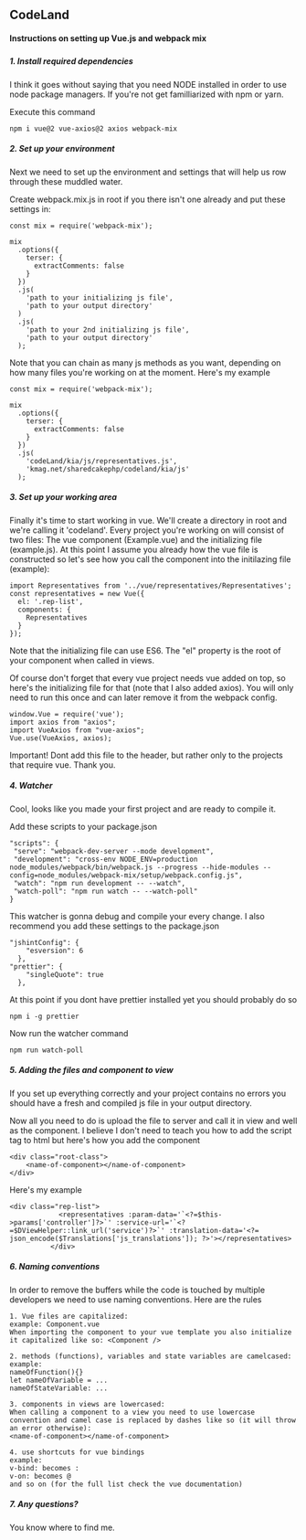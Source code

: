 ## CodeLand

#### Instructions on setting up Vue.js and webpack mix
#####
##### 1. Install required dependencies
I think it goes without saying that you need NODE installed in order to use node package managers. If you're not get familliarized with npm or yarn.

Execute this command
```
npm i vue@2 vue-axios@2 axios webpack-mix
```

##### 2. Set up your environment
Next we need to set up the environment and settings that will help us row through these muddled water.

Create webpack.mix.js in root if you there isn't one already and put these settings in:

```
const mix = require('webpack-mix');

mix
  .options({
    terser: {
      extractComments: false
    }
  })
  .js(
    'path to your initializing js file',
    'path to your output directory'
  )
  .js(
    'path to your 2nd initializing js file',
    'path to your output directory'
  );
```
Note that you can chain as many js methods as you want, depending on how many files you're working on at the moment.
Here's my example
```
const mix = require('webpack-mix');

mix
  .options({
    terser: {
      extractComments: false
    }
  })
  .js(
    'codeLand/kia/js/representatives.js',
    'kmag.net/sharedcakephp/codeland/kia/js'
  );

```


##### 3. Set up your working area
Finally it's time to start working in vue. We'll create a directory in root and we're calling it 'codeland'. Every project you're working on will consist of two files: The vue component (Example.vue) and the initializing file (example.js). At this point I assume you already how the vue file is constructed so let's see how you call the component into the initilazing file (example):
```
import Representatives from '../vue/representatives/Representatives';
const representatives = new Vue({
  el: '.rep-list',
  components: {
    Representatives
  }
});
```
Note that the initializing file can use ES6. The "el" property is the root of your component when called in views.


Of course don't forget that every vue project needs vue added on top, so here's the initializing file for that (note that I also added axios). You will only need to run this once and can later remove it from the webpack config.
```
window.Vue = require('vue');
import axios from "axios";
import VueAxios from "vue-axios";
Vue.use(VueAxios, axios);
```

Important! Dont add this file to the header, but rather only to the projects that require vue. Thank you.

##### 4. Watcher
Cool, looks like you made your first project and are ready to compile it.

Add these scripts to your package.json
```
"scripts": {
 "serve": "webpack-dev-server --mode development",
 "development": "cross-env NODE_ENV=production node_modules/webpack/bin/webpack.js --progress --hide-modules --config=node_modules/webpack-mix/setup/webpack.config.js",
 "watch": "npm run development -- --watch",
 "watch-poll": "npm run watch -- --watch-poll"
}
```

This watcher is gonna debug and compile your every change. I also recommend you add these settings to the package.json
```
"jshintConfig": {
    "esversion": 6
  },
"prettier": {
    "singleQuote": true
  },
```

At this point if you dont have prettier installed yet you should probably do so
```
npm i -g prettier
```

Now run the watcher command
```
npm run watch-poll
```

##### 5. Adding the files and component to view
If you set up everything correctly and your project contains no errors you should have a fresh and compiled js file in your output directory.

Now all you need to do is upload the file to server and call it in view and well as the component. I believe I don't need to teach you how to add the script tag to html but here's how you add the component
```
<div class="root-class">
    <name-of-component></name-of-component>
</div>
```

Here's my example
```
<div class="rep-list">
            <representatives :param-data='`<?=$this->params['controller']?>`' :service-url='`<?=$DViewHelper::link_url('service')?>`' :translation-data='<?= json_encode($Translations['js_translations']); ?>'></representatives>
          </div>
```

##### 6. Naming conventions
In order to remove the buffers while the code is touched by multiple developers we need to use naming conventions. Here are the rules
```
1. Vue files are capitalized:
example: Component.vue
When importing the component to your vue template you also initialize it capitalized like so: <Component />

2. methods (functions), variables and state variables are camelcased:
example: 
nameOfFunction(){}
let nameOfVariable = ...
nameOfStateVariable: ...

3. components in views are lowercased:
When calling a component to a view you need to use lowercase convention and camel case is replaced by dashes like so (it will throw an error otherwise):
<name-of-component></name-of-component>

4. use shortcuts for vue bindings
example:
v-bind: becomes :
v-on: becomes @
and so on (for the full list check the vue documentation)
```


##### 7. Any questions?
You know where to find me.
